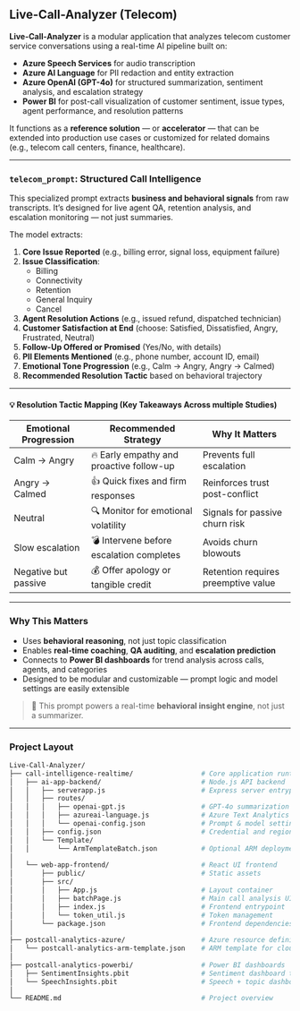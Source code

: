 ## Live-Call-Analyzer (Telecom)

**Live-Call-Analyzer** is a modular application that analyzes telecom customer service conversations using a real-time AI pipeline built on:

- **Azure Speech Services** for audio transcription  
- **Azure AI Language** for PII redaction and entity extraction  
- **Azure OpenAI (GPT-4o)** for structured summarization, sentiment analysis, and escalation strategy  
- **Power BI** for post-call visualization of customer sentiment, issue types, agent performance, and resolution patterns

It functions as a **reference solution** — or **accelerator** — that can be extended into production use cases or customized for related domains (e.g., telecom call centers, finance, healthcare).

---

### `telecom_prompt`: Structured Call Intelligence

This specialized prompt extracts **business and behavioral signals** from raw transcripts. It’s designed for live agent QA, retention analysis, and escalation monitoring — not just summaries.

The model extracts:
1. **Core Issue Reported** (e.g., billing error, signal loss, equipment failure)  
2. **Issue Classification**:
   - Billing
   - Connectivity
   - Retention
   - General Inquiry
   - Cancel
3. **Agent Resolution Actions** (e.g., issued refund, dispatched technician)  
4. **Customer Satisfaction at End** (choose: Satisfied, Dissatisfied, Angry, Frustrated, Neutral)  
5. **Follow-Up Offered or Promised** (Yes/No, with details)  
6. **PII Elements Mentioned** (e.g., phone number, account ID, email)  
7. **Emotional Tone Progression** (e.g., Calm → Angry, Angry → Calmed)  
8. **Recommended Resolution Tactic** based on behavioral trajectory  

---

#### 💡 Resolution Tactic Mapping (Key Takeaways Across multiple Studies)

| Emotional Progression         | Recommended Strategy                               | Why It Matters                         |
|------------------------------|----------------------------------------------------|----------------------------------------|
| Calm → Angry                 | 🔥 Early empathy and proactive follow-up           | Prevents full escalation               |
| Angry → Calmed               | 👍 Quick fixes and firm responses                  | Reinforces trust post-conflict         |
| Neutral                      | 🔍 Monitor for emotional volatility                | Signals for passive churn risk         |
| Slow escalation              | 💣 Intervene before escalation completes           | Avoids churn blowouts                  |
| Negative but passive         | 💰 Offer apology or tangible credit                | Retention requires preemptive value    |

---

### Why This Matters

- Uses **behavioral reasoning**, not just topic classification  
- Enables **real-time coaching**, **QA auditing**, and **escalation prediction**  
- Connects to **Power BI dashboards** for trend analysis across calls, agents, and categories  
- Designed to be modular and customizable — prompt logic and model settings are easily extensible

> 📌 This prompt powers a real-time **behavioral insight engine**, not just a summarizer.

---

### Project Layout

```bash
Live-Call-Analyzer/
├── call-intelligence-realtime/                 # Core application runtime
│   ├── ai-app-backend/                         # Node.js API backend
│   │   ├── serverapp.js                        # Express server entrypoint
│   │   ├── routes/
│   │   │   ├── openai-gpt.js                   # GPT-4o summarization logic (GPT-3.5 has 1/10th the token cost of GPT-4o, which may be preferrable for large volume)
│   │   │   ├── azureai-language.js             # Azure Text Analytics integration
│   │   │   └── openai-config.json              # Prompt & model settings
│   │   ├── config.json                         # Credential and region configuration
│   │   └── Template/
│   │       └── ArmTemplateBatch.json           # Optional ARM deployment template
│
│   └── web-app-frontend/                       # React UI frontend
│       ├── public/                             # Static assets
│       ├── src/
│       │   ├── App.js                          # Layout container
│       │   ├── batchPage.js                    # Main call analysis UI
│       │   ├── index.js                        # Frontend entrypoint
│       │   └── token_util.js                   # Token management
│       └── package.json                        # Frontend dependencies
│
├── postcall-analytics-azure/                   # Azure resource definitions
│   └── postcall-analytics-arm-template.json    # ARM template for cloud infra
│
├── postcall-analytics-powerbi/                 # Power BI dashboards
│   ├── SentimentInsights.pbit                  # Sentiment dashboard template
│   └── SpeechInsights.pbit                     # Speech + topic dashboard template
│
└── README.md                                   # Project overview
```


